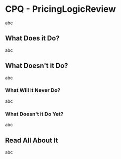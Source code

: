 # CPQ - PricingLogicReview

abc

## What Does it Do?

abc

## What Doesn't it Do?

abc

### What Will it Never Do?

abc

### What Doesn't it Do Yet?

abc

## Read All About It

abc
